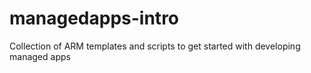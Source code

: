 # managedapps-intro
Collection of ARM templates and scripts to get started with developing managed apps
